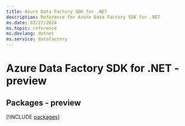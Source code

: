 ```yaml
---
title: Azure Data Factory SDK for .NET
description: Reference for Azure Data Factory SDK for .NET
ms.date: 03/27/2024
ms.topic: reference
ms.devlang: dotnet
ms.service: datafactory
---
```

# Azure Data Factory SDK for .NET - preview
## Packages - preview
[!INCLUDE [packages](data-factory-index.md)]